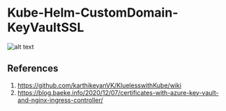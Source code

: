 # Kube-Helm-CustomDomain-KeyVaultSSL
 

![alt text](https://github.com/AnbuMani27/Kube-Helm-CustomDomain-KeyVaultSSL/blob/main/Images/Image.PNG)

## References 

1. https://github.com/karthikeyanVK/KluelesswithKube/wiki
2. https://blog.baeke.info/2020/12/07/certificates-with-azure-key-vault-and-nginx-ingress-controller/
